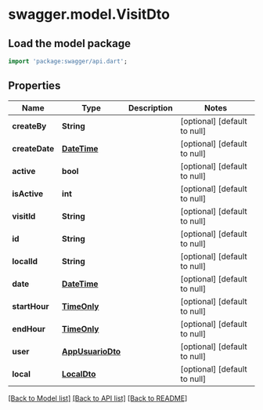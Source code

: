 # swagger.model.VisitDto

## Load the model package
```dart
import 'package:swagger/api.dart';
```

## Properties
Name | Type | Description | Notes
------------ | ------------- | ------------- | -------------
**createBy** | **String** |  | [optional] [default to null]
**createDate** | [**DateTime**](DateTime.md) |  | [optional] [default to null]
**active** | **bool** |  | [optional] [default to null]
**isActive** | **int** |  | [optional] [default to null]
**visitId** | **String** |  | [optional] [default to null]
**id** | **String** |  | [optional] [default to null]
**localId** | **String** |  | [optional] [default to null]
**date** | [**DateTime**](DateTime.md) |  | [optional] [default to null]
**startHour** | [**TimeOnly**](TimeOnly.md) |  | [optional] [default to null]
**endHour** | [**TimeOnly**](TimeOnly.md) |  | [optional] [default to null]
**user** | [**AppUsuarioDto**](AppUsuarioDto.md) |  | [optional] [default to null]
**local** | [**LocalDto**](LocalDto.md) |  | [optional] [default to null]

[[Back to Model list]](../README.md#documentation-for-models) [[Back to API list]](../README.md#documentation-for-api-endpoints) [[Back to README]](../README.md)

